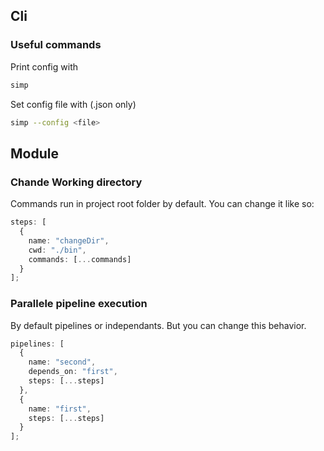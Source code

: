 ## Cli

### Useful commands

Print config with

```bash
simp
```

Set config file with (.json only)

```bash
simp --config <file>
```

## Module

### Chande Working directory

Commands run in project root folder by default.
You can change it like so:

```ts
steps: [
  {
    name: "changeDir",
    cwd: "./bin",
    commands: [...commands]
  }
];
```

### Parallele pipeline execution

By default pipelines or independants.
But you can change this behavior.

```ts
pipelines: [
  {
    name: "second",
    depends_on: "first",
    steps: [...steps]
  },
  {
    name: "first",
    steps: [...steps]
  }
];
```
